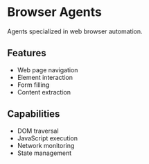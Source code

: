 # Browser Agents

Agents specialized in web browser automation.

## Features
- Web page navigation
- Element interaction
- Form filling
- Content extraction

## Capabilities
- DOM traversal
- JavaScript execution
- Network monitoring
- State management 